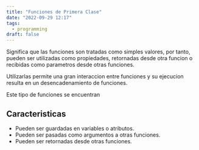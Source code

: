 ```yaml
---
title: "Funciones de Primera Clase"
date: "2022-09-29 12:17"
tags: 
  - programming
draft: false
---
```

Significa que las funciones son tratadas como simples valores, por tanto, pueden ser utilizadas como propiedades, retornadas desde otra funcion o recibidas como parametros desde otras funciones.

Utilizarlas permite una gran interaccion entre funciones y su ejecucion resulta en un desencadenamiento de funciones.

Este tipo de funciones se encuentran
## Caracteristicas
- Pueden ser guardadas en variables o atributos.
- Pueden ser pasadas como argumentos a otras funciones.
- Pueden ser retornadas desde otras funciones.

